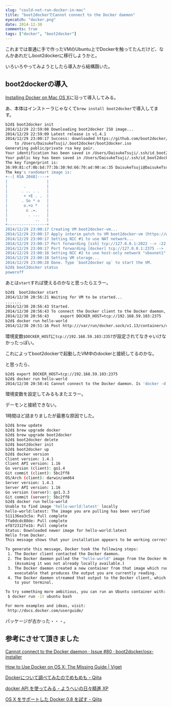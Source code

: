 ```yaml
---
slug: "could-not-run-docker-in-mac"
title: "boot2dockerでCannot connect to the Docker daemon"
eyecatch: "docker.png"
date: 2014-12-30
comments: true
tags: ["docker", "boot2docker"]
---
```


これまでは普通に手で作ったVMのUbuntu上でDockerを触ってたんだけど、なんかあれだしboot2dockerに移行しようかと。

いろいろやってみようとしたら導入から結構躓いた。

## boot2dockerの導入

[Installing Docker on Mac OS X](https://docs.docker.com/installation/mac/)に沿って導入してみる。

あ、本体はインストーラじゃなくて`brew install boot2docker`で導入してます。

``` sh
b2d$ boot2docker init
2014/12/29 22:59:08 Downloading boot2docker ISO image...
2014/12/29 22:59:09 Latest release is v1.4.1
2014/12/29 23:00:17 Success: downloaded https://github.com/boot2docker/boot2docker/releases/download/v1.4.1/boot2docker.iso
	to /Users/DaisukeTsuji/.boot2docker/boot2docker.iso
Generating public/private rsa key pair.
Your identification has been saved in /Users/DaisukeTsuji/.ssh/id_boot2docker.
Your public key has been saved in /Users/DaisukeTsuji/.ssh/id_boot2docker.pub.
The key fingerprint is:
36:99:81:cf:0b:bd:77:3b:30:9d:66:70:ad:90:ac:35 DaisukeTsuji@DaisukeTsujis-MacBook-Air.local
The key's randomart image is:
+--[ RSA 2048]----+
|                 |
|       .         |
|      . .. . .   |
|       + +E . .  |
|      . So * o   |
|       o.+o *    |
|        o .=.    |
|         . ...   |
|            ..   |
+-----------------+
2014/12/29 23:00:17 Creating VM boot2docker-vm...
2014/12/29 23:00:17 Apply interim patch to VM boot2docker-vm (https://www.virtualbox.org/ticket/12748)
2014/12/29 23:00:17 Setting NIC #1 to use NAT network...
2014/12/29 23:00:17 Port forwarding [ssh] tcp://127.0.0.1:2022 --> :22
2014/12/29 23:00:17 Port forwarding [docker] tcp://127.0.0.1:2375 --> :2375
2014/12/29 23:00:18 Setting NIC #2 to use host-only network "vboxnet1"...
2014/12/29 23:00:18 Setting VM storage...
2014/12/29 23:00:28 Done. Type `boot2docker up` to start the VM.
b2d$ boot2docker status
poweroff
```

あとは`start`すれば使えるのかなと思ったらエラー。

``` sh
b2d$  boot2docker start
2014/12/30 20:56:21 Waiting for VM to be started...
.......
2014/12/30 20:56:43 Started.
2014/12/30 20:56:43 To connect the Docker client to the Docker daemon, please set:
2014/12/30 20:56:43     export DOCKER_HOST=tcp://192.168.59.103:2375
b2d$ docker run hello-world
2014/12/30 20:51:16 Post http:///var/run/docker.sock/v1.13/containers/create: dial unix /var/run/docker.sock: no such file or directory
```

環境変数`$DOCKER_HOST`に`tcp://192.168.59.103:2357`が設定されてなきゃいけなかったっぽい。

これによってboot2dockerで起動したVM中のdockerと接続してるのかな。

と思ったら、

``` sh
b2d$ export DOCKER_HOST=tcp://192.168.59.103:2375
b2d$ docker run hello-world
2014/12/30 20:58:41 Cannot connect to the Docker daemon. Is 'docker -d' running on this host?
```

環境変数を設定してみるもまたエラー。

デーモンと接続できない。

1時間ほど詰まりましたが最悪な原因でした。

``` sh
b2d$ brew update
b2d$ brew upgrade docker
b2d$ brew upgrade boot2docker
b2d$ boot2docker delete
b2d$ boot2docker init
b2d$ boot2docker up
b2d$ docker version
Client version: 1.4.1
Client API version: 1.16
Go version (client): go1.4
Git commit (client): 5bc2ff8
OS/Arch (client): darwin/amd64
Server version: 1.4.1
Server API version: 1.16
Go version (server): go1.3.3
Git commit (server): 5bc2ff8
b2d$ docker run hello-world
Unable to find image 'hello-world:latest' locally
hello-world:latest: The image you are pulling has been verified
511136ea3c5a: Pull complete
7fa0dcdc88de: Pull complete
ef872312fe1b: Pull complete
Status: Downloaded newer image for hello-world:latest
Hello from Docker.
This message shows that your installation appears to be working correctly.

To generate this message, Docker took the following steps:
 1. The Docker client contacted the Docker daemon.
 2. The Docker daemon pulled the "hello-world" image from the Docker Hub.
    (Assuming it was not already locally available.)
 3. The Docker daemon created a new container from that image which runs the
    executable that produces the output you are currently reading.
 4. The Docker daemon streamed that output to the Docker client, which sent it
    to your terminal.

To try something more ambitious, you can run an Ubuntu container with:
 $ docker run -it ubuntu bash

For more examples and ideas, visit:
 http://docs.docker.com/userguide/
```

パッケージが古かった・・・。

## 参考にさせて頂きました

[Cannot connect to the Docker daemon · Issue #80 · boot2docker/osx-installer](https://github.com/boot2docker/osx-installer/issues/80)

[How to Use Docker on OS X: The Missing Guide | Viget](http://viget.com/extend/how-to-use-docker-on-os-x-the-missing-guide)

[Dockerについて調べてみたのでめもめも - Qiita](http://qiita.com/uchihara/items/d1b1885866949b63f7dc)

[docker API を使ってみる - ようへいの日々精進 XP](http://inokara.hateblo.jp/entry/2013/09/30/234806)

[OS X をサポートした Docker 0.8 を試す - Qiita](http://qiita.com/kanekoa/items/cf3cabb23da69c609002)

